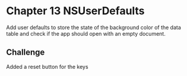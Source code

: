 # Chapter 13 NSUserDefaults

Add user defaults to store the state of the background color of the data table and check if the app should open with an empty document.

## Challenge

Added a reset button for the keys

